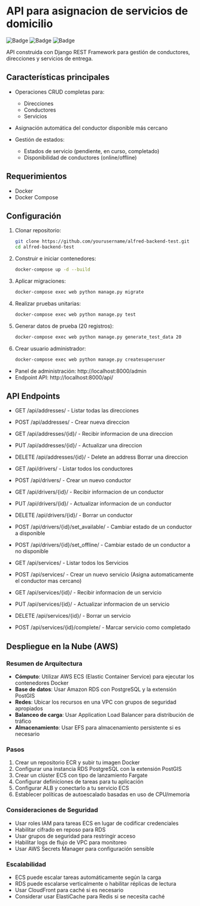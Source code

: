 # API para asignacion de servicios de domicilio

![Badge](https://img.shields.io/badge/Django-REST%20Framework-green) ![Badge](https://img.shields.io/badge/PostgreSQL-Database-blue) ![Badge](https://img.shields.io/badge/Docker-Containerization-2496ED)

API construida con Django REST Framework para gestión de conductores, direcciones y servicios de entrega.

## Características principales

- Operaciones CRUD completas para:
  - Direcciones
  - Conductores 
  - Servicios

-  Asignación automática del conductor disponible más cercano
  
- Gestión de estados:
  - Estados de servicio (pendiente, en curso, completado)
  - Disponibilidad de conductores (online/offline)


## Requerimientos

- Docker
- Docker Compose

## Configuración

1. Clonar repositorio:
     ```bash
     git clone https://github.com/yourusername/alfred-backend-test.git
     cd alfred-backend-test
     ```
2. Construir e iniciar contenedores:
     ```bash
     docker-compose up -d --build
     ```
3. Aplicar migraciones:
     ```bash
     docker-compose exec web python manage.py migrate
     ```
4. Realizar pruebas unitarias:
     ```bash
     docker-compose exec web python manage.py test
     ```
5. Generar datos de prueba (20 registros):
      ```bash
     docker-compose exec web python manage.py generate_test_data 20
     ```
6. Crear usuario administrador:
      ```bash
     docker-compose exec web python manage.py createsuperuser
     ```
- Panel de administración: http://localhost:8000/admin
- Endpoint API: http://localhost:8000/api/

## API Endpoints


- GET /api/addresses/ - Listar todas las direcciones

- POST /api/addresses/ - Crear nueva direccion

- GET /api/addresses/{id}/ - Recibir informacion de una direccion

- PUT /api/addresses/{id}/ - Actualizar una direccion

- DELETE /api/addresses/{id}/ - Delete an address Borrar  una direccion

- GET /api/drivers/ - Listar todos los conductores

- POST /api/drivers/ - Crear un nuevo conductor

- GET /api/drivers/{id}/ - Recibir informacion de un conductor

- PUT /api/drivers/{id}/ - Actualizar informacion de un conductor

- DELETE /api/drivers/{id}/ - Borrar un conductor

- POST /api/drivers/{id}/set_available/ - Cambiar estado de un conductor a disponible

- POST /api/drivers/{id}/set_offline/ - Cambiar estado de un conductor a no disponible

- GET /api/services/ - Listar todos los Servicios

- POST /api/services/ - Crear un nuevo servicio (Asigna automaticamente el conductor mas cercano)

- GET /api/services/{id}/ - Recibir informacion de un servicio

- PUT /api/services/{id}/ - Actualizar informacion de un servicio

- DELETE /api/services/{id}/ - Borrar un servicio

- POST /api/services/{id}/complete/ - Marcar servicio como completado

## Despliegue en la Nube (AWS)

### Resumen de Arquitectura
- **Cómputo**: Utilizar AWS ECS (Elastic Container Service) para ejecutar los contenedores Docker
- **Base de datos**: Usar Amazon RDS con PostgreSQL y la extensión PostGIS
- **Redes**: Ubicar los recursos en una VPC con grupos de seguridad apropiados
- **Balanceo de carga**: Usar Application Load Balancer para distribución de tráfico
- **Almacenamiento**: Usar EFS para almacenamiento persistente si es necesario

### Pasos
1. Crear un repositorio ECR y subir tu imagen Docker
2. Configurar una instancia RDS PostgreSQL con la extensión PostGIS
3. Crear un clúster ECS con tipo de lanzamiento Fargate
4. Configurar definiciones de tareas para tu aplicación
5. Configurar ALB y conectarlo a tu servicio ECS
6. Establecer políticas de autoescalado basadas en uso de CPU/memoria

### Consideraciones de Seguridad
- Usar roles IAM para tareas ECS en lugar de codificar credenciales
- Habilitar cifrado en reposo para RDS
- Usar grupos de seguridad para restringir acceso
- Habilitar logs de flujo de VPC para monitoreo
- Usar AWS Secrets Manager para configuración sensible

### Escalabilidad
- ECS puede escalar tareas automáticamente según la carga
- RDS puede escalarse verticalmente o habilitar réplicas de lectura
- Usar CloudFront para caché si es necesario
- Considerar usar ElastiCache para Redis si se necesita caché

